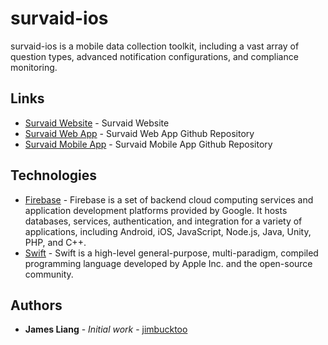 # survaid-ios

survaid-ios is a mobile data collection toolkit, including a vast array of question types, advanced notification configurations, and compliance monitoring.

## Links

* [Survaid Website](https://survaidapp.com/) - Survaid Website
* [Survaid Web App](https://github.com/jimbucktoo/survaid-web/) - Survaid Web App Github Repository
* [Survaid Mobile App](https://github.com/jimbucktoo/survaid-ios/) - Survaid Mobile App Github Repository

## Technologies

* [Firebase](https://firebase.google.com/) - Firebase is a set of backend cloud computing services and application development platforms provided by Google. It hosts databases, services, authentication, and integration for a variety of applications, including Android, iOS, JavaScript, Node.js, Java, Unity, PHP, and C++.
* [Swift](https://developer.apple.com/swift/) - Swift is a high-level general-purpose, multi-paradigm, compiled programming language developed by Apple Inc. and the open-source community.

## Authors

* **James Liang** - *Initial work* - [jimbucktoo](https://github.com/jimbucktoo/)
